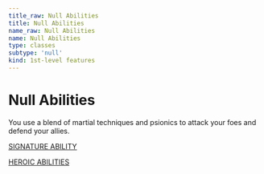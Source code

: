 ```yaml
---
title_raw: Null Abilities
title: Null Abilities
name_raw: Null Abilities
name: Null Abilities
type: classes
subtype: 'null'
kind: 1st-level features
---
```


# Null Abilities

You use a blend of martial techniques and psionics to attack your foes and defend your allies.

[SIGNATURE ABILITY](./Signature%20Ability/Signature%20Ability.md)

[HEROIC ABILITIES](./Heroic%20Abilities/Heroic%20Abilities.md)
